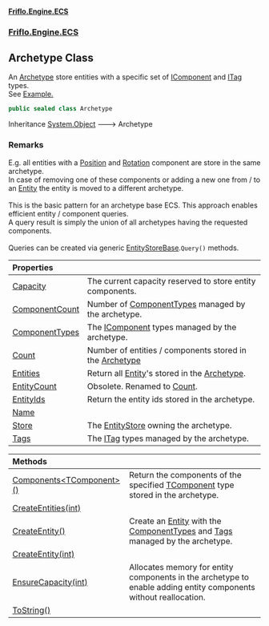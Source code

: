 #### [Friflo.Engine.ECS](index.md 'index')
### [Friflo.Engine.ECS](Friflo.Engine.ECS.md 'Friflo.Engine.ECS')

## Archetype Class

An [Archetype](Archetype.md 'Friflo.Engine.ECS.Archetype') store entities with a specific set of [IComponent](IComponent.md 'Friflo.Engine.ECS.IComponent') and [ITag](ITag.md 'Friflo.Engine.ECS.ITag') types.<br/>
See <a href="https://github.com/friflo/Friflo.Json.Fliox/wiki/Examples-~-General#archetype">Example.</a>

```csharp
public sealed class Archetype
```

Inheritance [System.Object](https://docs.microsoft.com/en-us/dotnet/api/System.Object 'System.Object') &#129106; Archetype

### Remarks
E.g. all entities with a [Position](Position.md 'Friflo.Engine.ECS.Position') and [Rotation](Rotation.md 'Friflo.Engine.ECS.Rotation') component are store in the same archetype.<br/>
In case of removing one of these components or adding a new one from / to an [Entity](Entity.md 'Friflo.Engine.ECS.Entity') the entity is moved to a different archetype.<br/><br/>
This is the basic pattern for an archetype base ECS. This approach enables efficient entity / component queries.<br/>
A query result is simply the union of all archetypes having the requested components.<br/><br/>
Queries can be created via generic [EntityStoreBase](EntityStoreBase.md 'Friflo.Engine.ECS.EntityStoreBase').`Query()` methods.<br/>

| Properties | |
| :--- | :--- |
| [Capacity](Archetype.Capacity.md 'Friflo.Engine.ECS.Archetype.Capacity') | The current capacity reserved to store entity components. |
| [ComponentCount](Archetype.ComponentCount.md 'Friflo.Engine.ECS.Archetype.ComponentCount') | Number of [ComponentTypes](Archetype.ComponentTypes.md 'Friflo.Engine.ECS.Archetype.ComponentTypes') managed by the archetype. |
| [ComponentTypes](Archetype.ComponentTypes.md 'Friflo.Engine.ECS.Archetype.ComponentTypes') | The [IComponent](IComponent.md 'Friflo.Engine.ECS.IComponent') types managed by the archetype. |
| [Count](Archetype.Count.md 'Friflo.Engine.ECS.Archetype.Count') | Number of entities / components stored in the [Archetype](Archetype.md 'Friflo.Engine.ECS.Archetype') |
| [Entities](Archetype.Entities.md 'Friflo.Engine.ECS.Archetype.Entities') | Return all [Entity](Entity.md 'Friflo.Engine.ECS.Entity')'s stored in the [Archetype](Archetype.md 'Friflo.Engine.ECS.Archetype'). |
| [EntityCount](Archetype.EntityCount.md 'Friflo.Engine.ECS.Archetype.EntityCount') | Obsolete. Renamed to [Count](Archetype.Count.md 'Friflo.Engine.ECS.Archetype.Count'). |
| [EntityIds](Archetype.EntityIds.md 'Friflo.Engine.ECS.Archetype.EntityIds') | Return the entity ids stored in the archetype. |
| [Name](Archetype.Name.md 'Friflo.Engine.ECS.Archetype.Name') | |
| [Store](Archetype.Store.md 'Friflo.Engine.ECS.Archetype.Store') | The [EntityStore](EntityStore.md 'Friflo.Engine.ECS.EntityStore') owning the archetype. |
| [Tags](Archetype.Tags.md 'Friflo.Engine.ECS.Archetype.Tags') | The [ITag](ITag.md 'Friflo.Engine.ECS.ITag') types managed by the archetype. |

| Methods | |
| :--- | :--- |
| [Components&lt;TComponent&gt;()](Archetype.Components_TComponent_().md 'Friflo.Engine.ECS.Archetype.Components<TComponent>()') | Return the components of the specified [TComponent](Archetype.Components_TComponent_().md#Friflo.Engine.ECS.Archetype.Components_TComponent_().TComponent 'Friflo.Engine.ECS.Archetype.Components<TComponent>().TComponent') type stored in the archetype. |
| [CreateEntities(int)](Archetype.CreateEntities(int).md 'Friflo.Engine.ECS.Archetype.CreateEntities(int)') | |
| [CreateEntity()](Archetype.CreateEntity().md 'Friflo.Engine.ECS.Archetype.CreateEntity()') | Create an [Entity](Entity.md 'Friflo.Engine.ECS.Entity') with the [ComponentTypes](Archetype.ComponentTypes.md 'Friflo.Engine.ECS.Archetype.ComponentTypes') and [Tags](Archetype.Tags.md 'Friflo.Engine.ECS.Archetype.Tags') managed by the archetype. |
| [CreateEntity(int)](Archetype.CreateEntity(int).md 'Friflo.Engine.ECS.Archetype.CreateEntity(int)') | |
| [EnsureCapacity(int)](Archetype.EnsureCapacity(int).md 'Friflo.Engine.ECS.Archetype.EnsureCapacity(int)') | Allocates memory for entity components in the archetype to enable adding entity components without reallocation. |
| [ToString()](Archetype.ToString().md 'Friflo.Engine.ECS.Archetype.ToString()') | |
